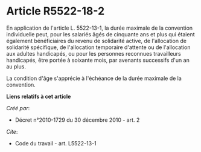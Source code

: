 # Article R5522-18-2

En application de l'article L. 5522-13-1, la durée maximale de la convention individuelle peut, pour les salariés âgés de
cinquante ans et plus qui étaient également bénéficiaires du revenu de solidarité active, de l'allocation de solidarité
spécifique, de l'allocation temporaire d'attente ou de l'allocation aux adultes handicapés, ou pour les personnes reconnues
travailleurs handicapés, être portée à soixante mois, par avenants successifs d'un an au plus. 

La condition d'âge s'apprécie à l'échéance de la durée maximale de la convention.

**Liens relatifs à cet article**

_Créé par_:

  - Décret n°2010-1729 du 30 décembre 2010 - art. 2

_Cite_:

  - Code du travail - art. L5522-13-1
